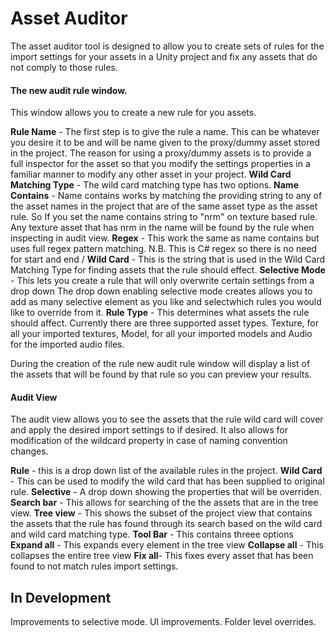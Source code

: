# Asset Auditor

The asset auditor tool is designed to allow you to create sets of rules for the import settings for your assets in a Unity project and fix any assets that do not comply to those rules. 

#### The new audit rule window. 
This window allows you to create a new rule for you assets. 

**Rule Name** - The first step is to give the rule a name. This can be whatever you desire it to be and will be name given to the proxy/dummy asset stored in the project. The reason for using a proxy/dummy assets is to provide a full inspector for the asset so that you modify the settings properties in a familiar manner to modify any other asset in
your project. 
**Wild Card Matching Type** - The wild card matching type has two options. 
**Name Contains** - Name contains works by matching the providing string to any of the asset names in the project that are of the same asset type as the asset rule. So If you set the name contains string to "nrm" on texture based rule.  Any texture asset that has nrm in the name will be found by the rule when inspecting in audit view. 
**Regex** - This work the same as name contains but uses full regex pattern matching. N.B. This is C# regex so there is no need for start and end /
**Wild Card** - This is the string that is used in the Wild Card Matching Type for finding assets that the rule should effect. 
**Selective Mode** - This lets you create a rule that will only overwrite certain settings from a drop down The drop down enabling selective mode creates allows you to add as many selective element as you like and selectwhich rules you would like to override from it. 
**Rule Type** - This determines what assets the rule should affect. Currently there are three supported asset types. Texture, for all your imported textures, Model, for all your imported models and Audio for the imported audio files. 

During the creation of the rule new audit rule window will display a list of the assets that will be found by that rule so you can preview your results.

#### Audit View
The audit view allows you to see the assets that the rule wild card will cover and apply the desired import settings to if desired. It also allows for modification of the wildcard property in case of naming convention changes. 

**Rule** - this is a drop down list of the available rules in the project. 
**Wild Card** - This can be used to modify the wild card that has been supplied to original rule. 
**Selective** - A drop down showing the properties that will be overriden. 
**Search bar** - This allows for searching of the the assets that are in the tree view. 
**Tree view** - This shows the subset of the project view that contains the assets that the rule has found through its search based on the wild card and wild card matching type.
**Tool Bar** - This contains threee options
**Expand all** - This expands every element in the tree view
**Collapse all** - This collapses the entire tree view
**Fix all**- This fixes every asset that has been found to not match rules import settings. 



## In Development
Improvements to selective mode.
UI improvements. 
Folder level overrides. 

